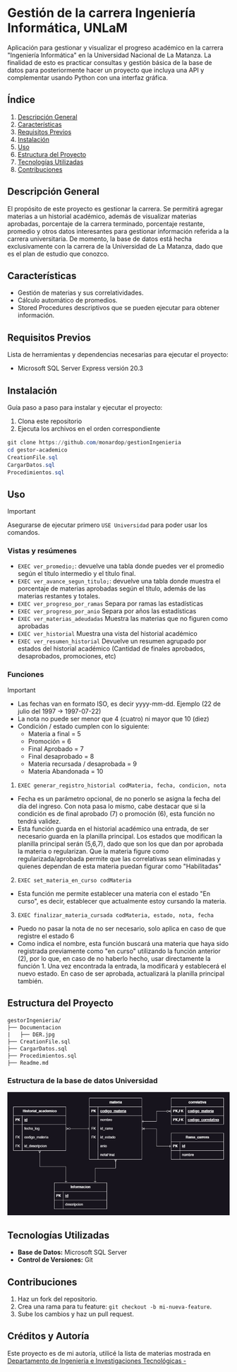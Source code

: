 # Gestión de la carrera Ingeniería Informática, UNLaM

Aplicación para gestionar y visualizar el progreso académico en la carrera "Ingeniería Informática" en la Universidad Nacional de La Matanza. La finalidad de esto es practicar consultas y gestión básica de la base de datos para posteriormente hacer un proyecto que incluya una API y complementar usando Python con una interfaz gráfica. 

## **Índice**

1. [Descripción General](#descripci%C3%B3n-general)
2. [Características](#caracter%C3%ADsticas)
3. [Requisitos Previos](#requisitos-previos)
4. [Instalación](#instalaci%C3%B3n)
5. [Uso](#uso)
6. [Estructura del Proyecto](#estructura-del-proyecto)
7. [Tecnologías Utilizadas](#tecnolog%C3%ADas-utilizadas)
8. [Contribuciones](#contribuciones)

## Descripción General

El propósito de este proyecto es gestionar la carrera. Se permitirá agregar materias a un historial académico, además de visualizar materias aprobadas, porcentaje de la carrera terminado, porcentaje restante, promedio y otros datos interesantes para gestionar información referida a la carrera universitaria. De momento, la base de datos está hecha exclusivamente con la carrera de la Universidad de La Matanza, dado que es el plan de estudio que conozco.  

## **Características**
- Gestión de materias y sus correlatividades.
- Cálculo automático de promedios.
- Stored Procedures descriptivos que se pueden ejecutar para obtener información. 

## **Requisitos Previos**
Lista de herramientas y dependencias necesarias para ejecutar el proyecto:
- Microsoft SQL Server Express versión 20.3

## **Instalación**
Guía paso a paso para instalar y ejecutar el proyecto:
1. Clona este repositorio
2. Ejecuta los archivos en el orden correspondiente 
```powershell
git clone https://github.com/monardop/gestionIngenieria
cd gestor-academico
CreationFile.sql
CargarDatos.sql
Procedimientos.sql
```

## **Uso**

> [!important]
> Asegurarse de ejecutar primero `USE Universidad` para poder usar los comandos.

### Vistas y resúmenes
- `EXEC ver_promedio;`: devuelve una tabla donde puedes ver el promedio según el título intermedio y el título final.
- `EXEC ver_avance_segun_titulo;`: devuelve una tabla donde muestra el porcentaje de materias aprobadas según el título, además de las materias restantes y totales.
- `EXEC ver_progreso_por_ramas` Separa por ramas las estadísticas
- `EXEC ver_progreso_por_anio`  Separa por años las estadísticas
- `EXEC ver_materias_adeudadas` Muestra las materias que no figuren como aprobadas
- `EXEC ver_historial` Muestra una vista del historial académico
- `EXEC ver_resumen_historial` Devuelve un resumen agrupado por estados del historial académico (Cantidad de finales aprobados, desaprobados, promociones, etc)
### Funciones
> [!important]
> - Las fechas van en formato ISO, es decir yyyy-mm-dd. Ejemplo (22 de julio del 1997 -> 1997-07-22)
> - La nota no puede ser menor que 4 (cuatro) ni mayor que 10 (diez)
> - Condición / estado cumplen con lo siguiente:
>    - Materia a final                 = 5
>    - Promoción                       = 6
>    - Final Aprobado                  = 7
>    - Final desaprobado               = 8
>    - Materia recursada / desaprobada = 9
>    - Materia Abandonada              = 10


1. `EXEC generar_registro_historial codMateria, fecha, condicion, nota`
  -  Fecha es un parámetro opcional, de no ponerlo se asigna la fecha del día del ingreso. Con nota pasa lo mismo, cabe destacar que si la condición es de final aprobado (7) o promoción (6), esta función no tendrá validez.
  -  Esta función guarda en el historial académico una entrada, de ser necesario guarda en la planilla principal. Los estados que modifican la planilla principal serán (5,6,7), dado que son los que dan por aprobada la materia o regularizan. Que la materia figure como regularizada/aprobada permite que las correlativas sean eliminadas y quienes dependan de esta materia puedan figurar como "Habilitadas"
2. `EXEC set_materia_en_curso codMateria`
  - Esta función me permite establecer una materia con el estado "En curso", es decir, establecer que actualmente estoy cursando la materia. 
3. `EXEC finalizar_materia_cursada codMateria, estado, nota, fecha`
  - Puedo no pasar la nota de no ser necesario, solo aplica en caso de que registre el estado 6
  - Como indica el nombre, esta función buscará una materia que haya sido registrada previamente como "en curso" utilizando la función anterior (2), por lo que, en caso de no haberlo hecho, usar directamente la función 1. Una vez encontrada la entrada, la modificará y establecerá el nuevo estado. En caso de ser aprobada, actualizará la planilla principal también.

## **Estructura del Proyecto**
```plaintext
gestorIngenieria/ 
├── Documentacion
|   ├── DER.jpg
├── CreationFile.sql
├── CargarDatos.sql
├── Procedimientos.sql
├── Readme.md
```
### Estructura de la base de datos Universidad
![](https://github.com/monardop/gestionIngenieria/blob/main/Documentacion/DER.jpg)

## **Tecnologías Utilizadas**
- **Base de Datos:** Microsoft SQL Server
- **Control de Versiones:** Git

## **Contribuciones**
1. Haz un fork del repositorio.
2. Crea una rama para tu feature: `git checkout -b mi-nueva-feature`.
3. Sube los cambios y haz un pull request.

## **Créditos y Autoría**
Este proyecto es de mi autoría, utilicé la lista de materias mostrada en [Departamento de Ingeniería e Investigaciones Tecnológicas -](https://ingenieria.unlam.edu.ar/index.php?seccion=3&idArticulo=565)
